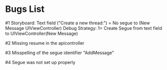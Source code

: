 #  Bugs List
#1 Storyboard: Text field ("Create a new thread:") = No segue to (New Message UIViewController)
Debug Strategy: 
1= Create Segue from text field to UIViewController(New Message)

#2 Missing resume in the apicontroller

#3 Misspelling of the segue identifier "AddMessage" 

#4 Segue was not set up properly 
